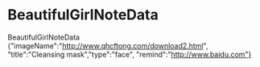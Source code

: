 # BeautifulGirlNoteData
BeautifulGirlNoteData {"imageName":"http://www.qhcftong.com/download2.html", "title":"Cleansing mask","type":"face", "remind":"http://www.baidu.com"}
